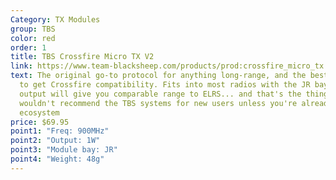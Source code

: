 ```yaml
---
Category: TX Modules
group: TBS
color: red
order: 1
title: TBS Crossfire Micro TX V2
link: https://www.team-blacksheep.com/products/prod:crossfire_micro_tx
text: The original go-to protocol for anything long-range, and the best option
  to get Crossfire compatibility. Fits into most radios with the JR bay, and 1W
  output will give you comparable range to ELRS... and that's the thing. I
  wouldn't recommend the TBS systems for new users unless you're already in the
  ecosystem
price: $69.95
point1: "Freq: 900MHz"
point2: "Output: 1W"
point3: "Module bay: JR"
point4: "Weight: 48g"
---
```

